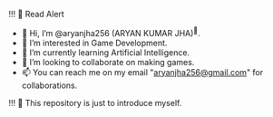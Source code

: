 !!! 💢 Read Alert

- 👋 Hi, I’m @aryanjha256 (ARYAN KUMAR JHA)<sup>💖</sup>.
- 👀 I’m interested in Game Development.
- 🌱 I’m currently learning Artificial Intelligence.
- 💞️ I’m looking to collaborate on making games.
- 📫 You can reach me on my email "aryanjha256@gmail.com" for collaborations.

!!! 💢 This repository is just to introduce myself.
<!---
aryanjha256/aryanjha256 is a ✨ special ✨ repository because its `README.md` (this file) appears on my GitHub profile.
This repository is just to introduce myself...
--->
